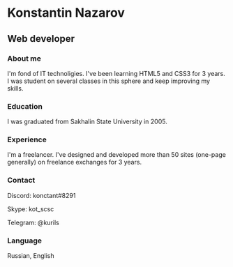 # Konstantin Nazarov
## Web developer

### About me
I'm fond of IT technoligies. I've been learning HTML5 and CSS3 for 3 years. I was student on several classes in this sphere and keep improving my skills.

### Education
I was graduated from Sakhalin State University in 2005.

### Experience
I'm a freelancer. I've designed and developed more than 50 sites (one-page generally) on freelance exchanges for 3 years.

### Contact
Discord: konctant#8291

Skype: kot_scsc

Telegram: @kurils

### Language
Russian, English
